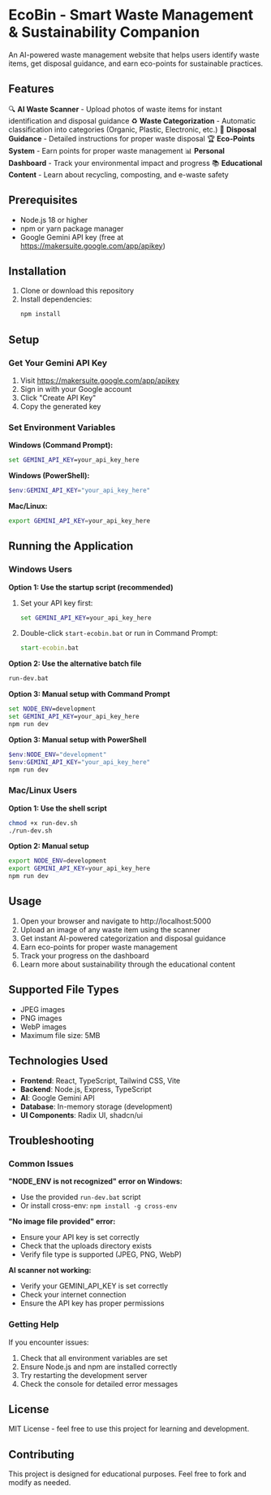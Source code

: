 # EcoBin - Smart Waste Management & Sustainability Companion

An AI-powered waste management website that helps users identify waste items, get disposal guidance, and earn eco-points for sustainable practices.

## Features

🔍 **AI Waste Scanner** - Upload photos of waste items for instant identification and disposal guidance
♻️ **Waste Categorization** - Automatic classification into categories (Organic, Plastic, Electronic, etc.)
🎯 **Disposal Guidance** - Detailed instructions for proper waste disposal
🏆 **Eco-Points System** - Earn points for proper waste management
📊 **Personal Dashboard** - Track your environmental impact and progress
📚 **Educational Content** - Learn about recycling, composting, and e-waste safety

## Prerequisites

- Node.js 18 or higher
- npm or yarn package manager
- Google Gemini API key (free at https://makersuite.google.com/app/apikey)

## Installation

1. Clone or download this repository
2. Install dependencies:
   ```bash
   npm install
   ```

## Setup

### Get Your Gemini API Key

1. Visit https://makersuite.google.com/app/apikey
2. Sign in with your Google account
3. Click "Create API Key"
4. Copy the generated key

### Set Environment Variables

**Windows (Command Prompt):**
```cmd
set GEMINI_API_KEY=your_api_key_here
```

**Windows (PowerShell):**
```powershell
$env:GEMINI_API_KEY="your_api_key_here"
```

**Mac/Linux:**
```bash
export GEMINI_API_KEY=your_api_key_here
```

## Running the Application

### Windows Users

**Option 1: Use the startup script (recommended)**
1. Set your API key first:
   ```cmd
   set GEMINI_API_KEY=your_api_key_here
   ```
2. Double-click `start-ecobin.bat` or run in Command Prompt:
   ```cmd
   start-ecobin.bat
   ```

**Option 2: Use the alternative batch file**
```cmd
run-dev.bat
```

**Option 3: Manual setup with Command Prompt**
```cmd
set NODE_ENV=development
set GEMINI_API_KEY=your_api_key_here
npm run dev
```

**Option 3: Manual setup with PowerShell**
```powershell
$env:NODE_ENV="development"
$env:GEMINI_API_KEY="your_api_key_here"
npm run dev
```

### Mac/Linux Users

**Option 1: Use the shell script**
```bash
chmod +x run-dev.sh
./run-dev.sh
```

**Option 2: Manual setup**
```bash
export NODE_ENV=development
export GEMINI_API_KEY=your_api_key_here
npm run dev
```

## Usage

1. Open your browser and navigate to http://localhost:5000
2. Upload an image of any waste item using the scanner
3. Get instant AI-powered categorization and disposal guidance
4. Earn eco-points for proper waste management
5. Track your progress on the dashboard
6. Learn more about sustainability through the educational content

## Supported File Types

- JPEG images
- PNG images
- WebP images
- Maximum file size: 5MB

## Technologies Used

- **Frontend**: React, TypeScript, Tailwind CSS, Vite
- **Backend**: Node.js, Express, TypeScript
- **AI**: Google Gemini API
- **Database**: In-memory storage (development)
- **UI Components**: Radix UI, shadcn/ui

## Troubleshooting

### Common Issues

**"NODE_ENV is not recognized" error on Windows:**
- Use the provided `run-dev.bat` script
- Or install cross-env: `npm install -g cross-env`

**"No image file provided" error:**
- Ensure your API key is set correctly
- Check that the uploads directory exists
- Verify file type is supported (JPEG, PNG, WebP)

**AI scanner not working:**
- Verify your GEMINI_API_KEY is set correctly
- Check your internet connection
- Ensure the API key has proper permissions

### Getting Help

If you encounter issues:
1. Check that all environment variables are set
2. Ensure Node.js and npm are installed correctly
3. Try restarting the development server
4. Check the console for detailed error messages

## License

MIT License - feel free to use this project for learning and development.

## Contributing

This project is designed for educational purposes. Feel free to fork and modify as needed.